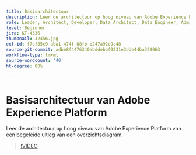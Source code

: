 ```yaml
---
title: Basisarchitectuur
description: Leer de architectuur op hoog niveau van Adobe Experience Platform van een begeleide uitleg van een overzichtsdiagram.
role: Leader, Architect, Developer, Data Architect, Data Engineer, Admin, User
level: Beginner
jira: KT-4336
thumbnail: 32456.jpg
exl-id: f7cf85c9-aba1-474f-88fb-b247a92c9c48
source-git-commit: adbe8f4476340abddebbf9231e3dde44ba328063
workflow-type: tm+mt
source-wordcount: '40'
ht-degree: 80%

---
```


# Basisarchitectuur van Adobe Experience Platform

Leer de architectuur op hoog niveau van Adobe Experience Platform van een begeleide uitleg van een overzichtsdiagram.

>[!VIDEO](https://video.tv.adobe.com/v/32456?quality=12&learn=on)


